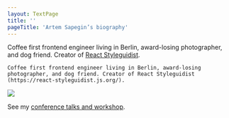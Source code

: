 ```yaml
---
layout: TextPage
title: ''
pageTitle: 'Artem Sapegin’s biography'
---
```


Coffee first frontend engineer living in Berlin, award-losing photographer, and dog friend. Creator of [React Styleguidist](https://react-styleguidist.js.org/).

```
Coffee first frontend engineer living in Berlin, award-losing photographer, and dog friend. Creator of React Styleguidist (https://react-styleguidist.js.org/).
```

[![](https://gravatar.com/avatar/16a1493bcecf09614c413e571c371e96?s=1400)](https://gravatar.com/avatar/16a1493bcecf09614c413e571c371e96?s=1400)

See my [conference talks and workshop](/speaking).
